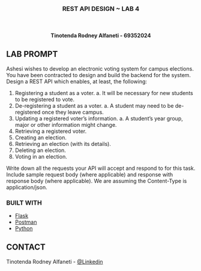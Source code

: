 <!-- PROJECT LOGO -->
<br />

<h3 align="center">REST API DESIGN ~ LAB 4</h3>
<br/>
<h4 align="center">Tinotenda Rodney Alfaneti - 69352024</h4>

<!-- ABOUT THE PROJECT -->
## LAB PROMPT

Ashesi wishes to develop an electronic voting system for campus elections. You have been 
contracted to design and build the backend for the system. Design a REST API which 
enables, at least, the following:
1. Registering a student as a voter.
        a. It will be necessary for new students to be registered to vote.
2. De-registering a student as a voter.
        a. A student may need to be de-registered once they leave campus.
3. Updating a registered voter’s information.
        a. A student’s year group, major or other information might change.
4. Retrieving a registered voter.
5. Creating an election.
6. Retrieving an election (with its details).
7. Deleting an election.
8. Voting in an election.

Write down all the requests your API will accept and respond to for this task. Include sample 
request body (where applicable) and response with response body (where applicable). We 
are assuming the Content-Type is application/json. 

### BUILT WITH
* [Flask](https://flask.palletsprojects.com/en/2.2.x/)
* [Postman](https://www.postman.com/)
* [Python](https://www.python.org/downloads/)

<!-- CONTACT -->
## CONTACT

Tinotenda Rodney Alfaneti - [@Linkedin](https://www.linkedin.com/in/tinotenda-rodney-alfaneti/)


